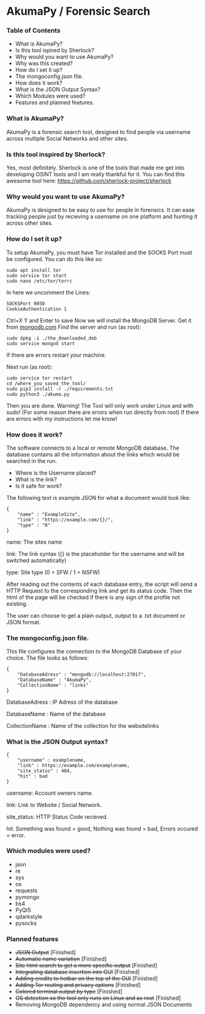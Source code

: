 # AkumaPy / Forensic Search

### Table of Contents
- What is AkumaPy?
- Is this tool ispired by Sherlock?
- Why would you want to use AkumaPy?
- Why was this created?
- How do I set it up?
- The mongoconfig.json file.
- How does it work?
- What is the JSON Output Syntax?
- Which Modules were used?
- Features and planned features.

### What is AkumaPy?

AkumaPy is a forensic search tool, designed to find people via username across multiple Social Networks and other sites.

### Is this tool inspired by Sherlock?

Yes, most definitely. Sherlock is one of the tools that made me get into developing OSINT tools and I am really thankful for it.
You can find this awesome tool here: https://github.com/sherlock-project/sherlock

### Why would you want to use AkumaPy?

AkumaPy is designed to be easy to use for people in forensics.
It can ease tracking people just by recieving a username on one platform and hunting it across other sites.

### How do I set it up?

To setup AkumaPy, you must have Tor installed and the SOCKS Port must be configured.
You can do this like so:
```
sudo apt install tor
sudo service tor start
sudo nano /etc/tor/torrc
```

In here we uncomment the Lines:
```
SOCKSPort 9050
CookieAuthentication 1
```

Ctrl+X Y and Enter to save
Now we will install the MongoDB Server.
Get it from [mongodb.com](https://www.mongodb.com/ "MongoDB")
Find the server and run (as root):
```
sudo dpkg -i ./the_downloaded_deb
sudo service mongod start
```
If there are errors restart your machine.

Next run (as root):
```
sudo service tor restart
cd /where_you_saved_the_tool/
sudo pip3 install -r ./requirements.txt
sudo python3 ./akuma.py
```
Then you are done.
Warning! The Tool will only work under Linux and with sudo! (For some reason there are errors when run directly from root)
If there are errors with my instructions let me know!

### How does it work?

The software connects to a local or remote MongoDB database. The database contains all the information about the links which would be searched in the run.
- Where is the Username placed?
- What is the link?
- Is it safe for work?

The following text is example JSON for what a document would look like:

```
{
    "name" : "ExampleSite",
    "link" : "https://example.com/{}/",
    "type" : "0"
}
```

name: The sites name

link: The link syntax ({} is the placeholder for the username and will be switched automatically)

type: Site type (0 = SFW / 1 = NSFW)

After reading out the contents of each database entry, the script will send a HTTP Request to the corresponding link and get its status code.
Then the html of the page will be checked if there is any sign of the profile not existing.

The user can choose to get a plain output, output to a .txt document or JSON format.

### The mongoconfig.json file.

This file configures the connection to the MongoDB Database of your choice.
The file looks as follows:
``` 
{
    "DatabaseAdress" : "mongodb://localhost:27017",
    "DatabaseName" : "AkumaPy",
    "CollectionName" : "links"
}
```

DatabaseAdress : IP Adress of the database

DatabaseName : Name of the database

CollectionName : Name of the collection for the websitelinks

### What is the JSON Output syntax?

```
{
    "username" : examplename,
    "link" : https://example.com/examplename,
    "site_status" : 404,
    "hit" : bad
}
```

username: Account owners name.

link: Link to Website / Social Network.

site_status: HTTP Status Code recieved.

hit: Something was found = good, Nothing was found = bad, Errors occured = error.

### Which modules were used?

- json
- re
- sys
- os
- requests
- pymongo
- bs4
- PyQt5
- qdarkstyle
- pysocks

### Planned features

- ~~JSON Output~~ [Finished]
- ~~Automatic name variation~~ [Finished]
- ~~Site html search to get a more specific output~~ [Finished]
- ~~Integrating database insertion into GUI~~ [Finished]
- ~~Adding credits to hotbar on the top of the GUI~~ [Finished]
- ~~Adding Tor routing and privacy options~~ [Finished]
- ~~Colored terminal output by type~~ [Finished]
- ~~OS detection so the tool only runs on Linux and as root~~ [Finished]
- Removing MongoDB dependency and using normal JSON Documents

